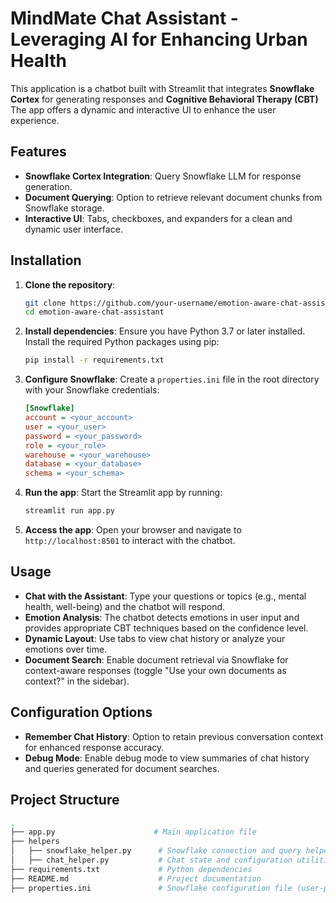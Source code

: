# MindMate Chat Assistant - Leveraging AI for Enhancing Urban Health 
This application is a chatbot built with Streamlit that integrates **Snowflake Cortex** for generating responses and **Cognitive Behavioral Therapy (CBT)**  The app offers a dynamic and interactive UI to enhance the user experience.

## Features

- **Snowflake Cortex Integration**: Query Snowflake LLM for response generation.
- **Document Querying**: Option to retrieve relevant document chunks from Snowflake storage.
- **Interactive UI**: Tabs, checkboxes, and expanders for a clean and dynamic user interface.

## Installation

1. **Clone the repository**:
    ```bash
    git clone https://github.com/your-username/emotion-aware-chat-assistant.git
    cd emotion-aware-chat-assistant
    ```

2. **Install dependencies**:
    Ensure you have Python 3.7 or later installed. Install the required Python packages using pip:
    ```bash
    pip install -r requirements.txt
    ```

3. **Configure Snowflake**:
    Create a `properties.ini` file in the root directory with your Snowflake credentials:
    ```ini
    [Snowflake]
    account = <your_account>
    user = <your_user>
    password = <your_password>
    role = <your_role>
    warehouse = <your_warehouse>
    database = <your_database>
    schema = <your_schema>
    ```

4. **Run the app**:
    Start the Streamlit app by running:
    ```bash
    streamlit run app.py
    ```

5. **Access the app**:
    Open your browser and navigate to `http://localhost:8501` to interact with the chatbot.

## Usage

- **Chat with the Assistant**: Type your questions or topics (e.g., mental health, well-being) and the chatbot will respond.
- **Emotion Analysis**: The chatbot detects emotions in user input and provides appropriate CBT techniques based on the confidence level.
- **Dynamic Layout**: Use tabs to view chat history or analyze your emotions over time.
- **Document Search**: Enable document retrieval via Snowflake for context-aware responses (toggle "Use your own documents as context?" in the sidebar).

## Configuration Options

- **Remember Chat History**: Option to retain previous conversation context for enhanced response accuracy.
- **Debug Mode**: Enable debug mode to view summaries of chat history and queries generated for document searches.

## Project Structure

```bash
.
├── app.py                      # Main application file
├── helpers
│   ├── snowflake_helper.py      # Snowflake connection and query helpers
│   ├── chat_helper.py           # Chat state and configuration utilities
├── requirements.txt             # Python dependencies
├── README.md                    # Project documentation
├── properties.ini               # Snowflake configuration file (user-provided)
